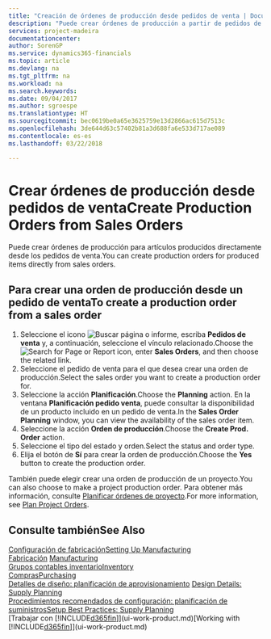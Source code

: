 ```yaml
---
title: "Creación de órdenes de producción desde pedidos de venta | Documentos de Microsoft"
description: "Puede crear órdenes de producción a partir de pedidos de venta en el departamento Ventas y Marketing."
services: project-madeira
documentationcenter: 
author: SorenGP
ms.service: dynamics365-financials
ms.topic: article
ms.devlang: na
ms.tgt_pltfrm: na
ms.workload: na
ms.search.keywords: 
ms.date: 09/04/2017
ms.author: sgroespe
ms.translationtype: HT
ms.sourcegitcommit: bec0619be0a65e3625759e13d2866ac615d7513c
ms.openlocfilehash: 3de644d63c57402b81a3d688fa6e533d717ae089
ms.contentlocale: es-es
ms.lasthandoff: 03/22/2018

---
```

# <a name="create-production-orders-from-sales-orders"></a><span data-ttu-id="8c57a-103">Crear órdenes de producción desde pedidos de venta</span><span class="sxs-lookup"><span data-stu-id="8c57a-103">Create Production Orders from Sales Orders</span></span>
<span data-ttu-id="8c57a-104">Puede crear órdenes de producción para artículos producidos directamente desde los pedidos de venta.</span><span class="sxs-lookup"><span data-stu-id="8c57a-104">You can create production orders for produced items directly from sales orders.</span></span>  

## <a name="to-create-a-production-order-from-a-sales-order"></a><span data-ttu-id="8c57a-105">Para crear una orden de producción desde un pedido de venta</span><span class="sxs-lookup"><span data-stu-id="8c57a-105">To create a production order from a sales order</span></span>  

1.  <span data-ttu-id="8c57a-106">Seleccione el icono ![Buscar página o informe](media/ui-search/search_small.png "icono Buscar página o informe"), escriba **Pedidos de venta** y, a continuación, seleccione el vínculo relacionado.</span><span class="sxs-lookup"><span data-stu-id="8c57a-106">Choose the ![Search for Page or Report](media/ui-search/search_small.png "Search for Page or Report icon") icon, enter **Sales Orders**, and then choose the related link.</span></span>  
2.  <span data-ttu-id="8c57a-107">Seleccione el pedido de venta para el que desea crear una orden de producción.</span><span class="sxs-lookup"><span data-stu-id="8c57a-107">Select the sales order you want to create a production order for.</span></span>  
3.  <span data-ttu-id="8c57a-108">Seleccione la acción **Planificación**.</span><span class="sxs-lookup"><span data-stu-id="8c57a-108">Choose the **Planning** action.</span></span> <span data-ttu-id="8c57a-109">En la ventana **Planificación pedido venta**, puede consultar la disponibilidad de un producto incluido en un pedido de venta.</span><span class="sxs-lookup"><span data-stu-id="8c57a-109">In the **Sales Order Planning** window, you can view the availability of the sales order item.</span></span>  
4.  <span data-ttu-id="8c57a-110">Seleccione la acción **Orden de producción**.</span><span class="sxs-lookup"><span data-stu-id="8c57a-110">Choose the **Create Prod. Order** action.</span></span>  
5.  <span data-ttu-id="8c57a-111">Seleccione el tipo del estado y orden.</span><span class="sxs-lookup"><span data-stu-id="8c57a-111">Select the status and order type.</span></span>  
6.  <span data-ttu-id="8c57a-112">Elija el botón de **Sí** para crear la orden de producción.</span><span class="sxs-lookup"><span data-stu-id="8c57a-112">Choose the **Yes** button to create the production order.</span></span>

<span data-ttu-id="8c57a-113">También puede elegir crear una orden de producción de un proyecto.</span><span class="sxs-lookup"><span data-stu-id="8c57a-113">You can also choose to make a project production order.</span></span> <span data-ttu-id="8c57a-114">Para obtener más información, consulte [Planificar órdenes de proyecto](production-how-to-plan-project-orders.md).</span><span class="sxs-lookup"><span data-stu-id="8c57a-114">For more information, see [Plan Project Orders](production-how-to-plan-project-orders.md).</span></span>   

## <a name="see-also"></a><span data-ttu-id="8c57a-115">Consulte también</span><span class="sxs-lookup"><span data-stu-id="8c57a-115">See Also</span></span>  
[<span data-ttu-id="8c57a-116">Configuración de fabricación</span><span class="sxs-lookup"><span data-stu-id="8c57a-116">Setting Up Manufacturing</span></span>](production-configure-production-processes.md)  
<span data-ttu-id="8c57a-117">[Fabricación](production-manage-manufacturing.md)  </span><span class="sxs-lookup"><span data-stu-id="8c57a-117">[Manufacturing](production-manage-manufacturing.md)  </span></span>  
[<span data-ttu-id="8c57a-118">Grupos contables inventario</span><span class="sxs-lookup"><span data-stu-id="8c57a-118">Inventory</span></span>](inventory-manage-inventory.md)  
[<span data-ttu-id="8c57a-119">Compras</span><span class="sxs-lookup"><span data-stu-id="8c57a-119">Purchasing</span></span>](purchasing-manage-purchasing.md)  
<span data-ttu-id="8c57a-120">[Detalles de diseño: planificación de aprovisionamiento](design-details-supply-planning.md) </span><span class="sxs-lookup"><span data-stu-id="8c57a-120">[Design Details: Supply Planning](design-details-supply-planning.md) </span></span>  
[<span data-ttu-id="8c57a-121">Procedimientos recomendados de configuración: planificación de suministros</span><span class="sxs-lookup"><span data-stu-id="8c57a-121">Setup Best Practices: Supply Planning</span></span>](setup-best-practices-supply-planning.md)  
<span data-ttu-id="8c57a-122">[Trabajar con [!INCLUDE[d365fin](includes/d365fin_md.md)]](ui-work-product.md)</span><span class="sxs-lookup"><span data-stu-id="8c57a-122">[Working with [!INCLUDE[d365fin](includes/d365fin_md.md)]](ui-work-product.md)</span></span>

